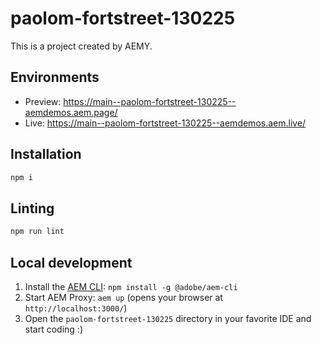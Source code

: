 # paolom-fortstreet-130225

This is a project created by AEMY.

## Environments

- Preview: https://main--paolom-fortstreet-130225--aemdemos.aem.page/
- Live: https://main--paolom-fortstreet-130225--aemdemos.aem.live/

## Installation

```sh
npm i
```

## Linting

```sh
npm run lint
```

## Local development

1. Install the [AEM CLI](https://github.com/adobe/helix-cli): `npm install -g @adobe/aem-cli`
1. Start AEM Proxy: `aem up` (opens your browser at `http://localhost:3000/`)
1. Open the `paolom-fortstreet-130225` directory in your favorite IDE and start coding :)